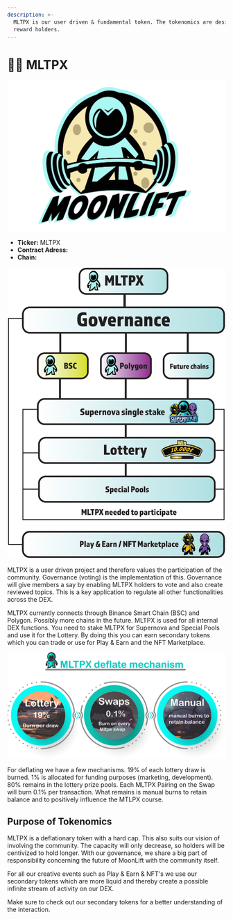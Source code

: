```yaml
---
description: >-
  MLTPX is our user driven & fundamental token. The tokenomics are designed to
  reward holders.
---
```


# 👩‍🚀 MLTPX

![](../.gitbook/assets/moonlift-logo-2.2-png.png)

* **Ticker:** MLTPX
* **Contract Adress:**
* **Chain:**

![](../.gitbook/assets/tokenomics-mltpx.png)

MLTPX is a user driven project and therefore values the participation of the community. Governance \(voting\) is the implementation of this. Governance will give members a say by enabling MLTPX holders to vote and also create reviewed topics. This is a key application to regulate all other functionalities across the DEX.

MLTPX currently connects through Binance Smart Chain \(BSC\) and Polygon. Possibly more chains in the future. MLTPX is used for all internal DEX functions. You need to stake MLTPX for Supernova and Special Pools and use it for the Lottery. By doing this you can earn secondary tokens which you can trade or use for Play & Earn and the NFT Marketplace.



![](../.gitbook/assets/deflate-mechanism.png)

For deflating we have a few mechanisms. 19% of each lottery draw is burned. 1% is allocated for funding purposes \(marketing, development\). 80% remains in the lottery prize pools. Each MLTPX Pairing on the Swap will burn 0.1% per transaction. What remains is manual burns to retain balance and to positively influence the MTLPX course.

## Purpose of Tokenomics

MLTPX is a deflationary token with a hard cap. This also suits our vision of involving the community. The capacity will only decrease, so holders will be centivized to hold longer. With our governance, we share a big part of responsibility concerning the future of MoonLift with the community itself. 

For all our creative events such as Play & Earn & NFT's we use our secondary tokens which are more liquid and thereby create a possible infinite stream of activity on our DEX.

Make sure to check out our secondary tokens for a better understanding of the interaction.  




